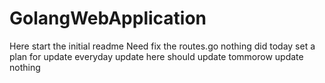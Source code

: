 # GolangWebApplication
Here start the initial readme
Need fix the routes.go
nothing did today
set a plan for update everyday
update here
should update tommorow
update nothing